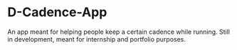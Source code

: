 # D-Cadence-App
An app meant for helping people keep a certain cadence while running.
Still in development, meant for internship and portfolio purposes.
